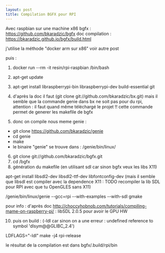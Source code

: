 ```yaml
--- 
layout: post
title: Compilation BGFX pour RPI
--- 
```

Avec raspbian sur une machine x86
bgfx : <https://github.com/bkaradzic/bgfx>
doc compilation : <https://bkaradzic.github.io/bgfx/build.html>

j'utilise la méthode "docker arm sur x86" voir autre post 

puis :

1.  docker run --rm -it resin/rpi-raspbian /bin/bash
2. apt-get update
3. apt-get install  libraspberrypi-bin libraspberrypi-dev build-essential git
4. d'après la doc il faut (git clone git://github.com/bkaradzic/bx.git) mais il semble que la commande genie dans bx ne soit pas pour du rpi, attention :  il faut quand même téléchargé le projet !!
cette commande permet de generer les makefile de bgfx

5. donc on compile nous meme genie :
* git clone https://github.com/bkaradzic/genie
* cd genie
* make
* le binaire "genie" se trouve dans : /genie/bin/linux/


6. git clone git://github.com/bkaradzic/bgfx.git
7. cd /bgfx
8. génération du makefile (en utilisant sdl car sinon bgfx veux les libs X11)

apt-get install libsdl2-dev libsdl2-ttf-dev libfontconfig-dev
(mais il semble que libsdl est compiler avec la dependence X11 : TODO recompiler la lib SDL pour RPI avec que tu OpenGLES sans X11)

/genie/bin/linux/genie --gcc=rpi --with-examples  --with-sdl gmake

                  



pour info : d'après doc <http://choccyhobnob.com/tutorials/compiling-mame-on-raspberry-pi/> : libSDL 2.0.5 pour avoir le GPU HW

10. puis on build : (-ldl car sinon on a une erreur :  undefined reference to symbol 'dlsym@@GLIBC_2.4')

LDFLAGS="-ldl" make -j4 rpi-release

le résultat de la compilation est dans 
bgfx/.build/rpi/bin


